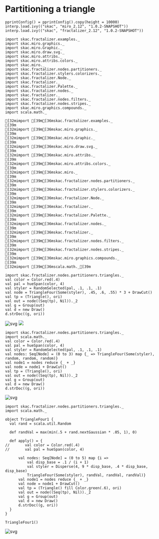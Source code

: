 # Partitioning a triangle

```scala212
pprintConfig() = pprintConfig().copy(height = 10000)
interp.load.ivy(("skac", "miro_2.12", "1.0.2-SNAPSHOT"))
interp.load.ivy(("skac", "fractalizer_2.12", "1.0.2-SNAPSHOT"))

```


```scala212
import skac.fractalizer.examples._
import skac.miro.graphics._
import skac.miro.Graphic._
import skac.miro.draw.svg._
import skac.miro.attribs._
import skac.miro.attribs.colors._
import skac.miro._
import skac.fractalizer.nodes.partitioners._
import skac.fractalizer.stylers.colorizers._
import skac.fractalizer.Node._
import skac.fractalizer._
import skac.fractalizer.Palette._
import skac.fractalizer.nodes._
import skac.fractalizer._
import skac.fractalizer.nodes.filters._
import skac.fractalizer.nodes.stripes._
import skac.miro.graphics.compounds._
import scala.math._
```




    [32mimport [39m[36mskac.fractalizer.examples._
    [39m
    [32mimport [39m[36mskac.miro.graphics._
    [39m
    [32mimport [39m[36mskac.miro.Graphic._
    [39m
    [32mimport [39m[36mskac.miro.draw.svg._
    [39m
    [32mimport [39m[36mskac.miro.attribs._
    [39m
    [32mimport [39m[36mskac.miro.attribs.colors._
    [39m
    [32mimport [39m[36mskac.miro._
    [39m
    [32mimport [39m[36mskac.fractalizer.nodes.partitioners._
    [39m
    [32mimport [39m[36mskac.fractalizer.stylers.colorizers._
    [39m
    [32mimport [39m[36mskac.fractalizer.Node._
    [39m
    [32mimport [39m[36mskac.fractalizer._
    [39m
    [32mimport [39m[36mskac.fractalizer.Palette._
    [39m
    [32mimport [39m[36mskac.fractalizer.nodes._
    [39m
    [32mimport [39m[36mskac.fractalizer._
    [39m
    [32mimport [39m[36mskac.fractalizer.nodes.filters._
    [39m
    [32mimport [39m[36mskac.fractalizer.nodes.stripes._
    [39m
    [32mimport [39m[36mskac.miro.graphics.compounds._
    [39m
    [32mimport [39m[36mscala.math._[39m




```scala212
import skac.fractalizer.nodes.partitioners.triangles._
val color = Color.red(.4)
val pal = hueSpan(color, 4)
val styler = RandomSelected(pal, .1, .1, .1)
val node = TriangleFour(Some(styler), .45, .6, .55) * 3 + DrawCut()
val tp = (Triangle(), ori)
val out = node((Seq(tp), Nil))._2
val g = Group(out)
val d = new Draw()
d.strDoc((g, ori))

```




![svg](output_2_0.svg)
<img src="output_2_0.svg?sanitize=true">




```scala212
import skac.fractalizer.nodes.partitioners.triangles._
import scala.math._
val color = Color.red(.4)
val pal = hueSpan(color, 4)
val styler = RandomSelected(pal, .1, .1, .1)
val nodes: Seq[Node] = (0 to 3) map {_ => TriangleFour(Some(styler), random, random, random)}
val node1 = nodes reduce {_ + _} 
val node = node1 + DrawCut()
val tp = (Triangle(), ori)
val out = node((Seq(tp), Nil))._2
val g = Group(out)
val d = new Draw()
d.strDoc((g, ori))
```




![svg](output_3_0.svg)




```scala212
import skac.fractalizer.nodes.partitioners.triangles._
import scala.math._

object TriangleFour1 {
  val rand = scala.util.Random
  
  def randVal = max(min(.5 + rand.nextGaussian * .05, 1), 0)
    
  def apply() = {
//       val color = Color.red(.4)
//       val pal = hueSpan(color, 4)
           
      val nodes: Seq[Node] = (0 to 5) map {i => 
          val disp_base = .1 / (i + 1)
          val styler = Disperse(4, 9 * disp_base, .4 * disp_base, disp_base)
          TriangleFour(Some(styler), randVal, randVal, randVal)}
      val node1 = nodes reduce {_ + _} 
      val node = node1 + DrawCut()
      val tp = (Triangle() fill Color.green(.6), ori)
      val out = node((Seq(tp), Nil))._2
      val g = Group(out)
      val d = new Draw()
      d.strDoc((g, ori))
  }    
}

TriangleFour1()

```




![svg](output_4_0.svg)


